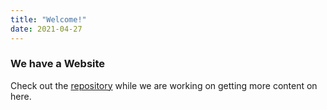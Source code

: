 ```yaml
---
title: "Welcome!"
date: 2021-04-27
---
```


### We have a Website

Check out the [repository](https://github.com/openmls/openmls) while we are working on getting more content on here.
